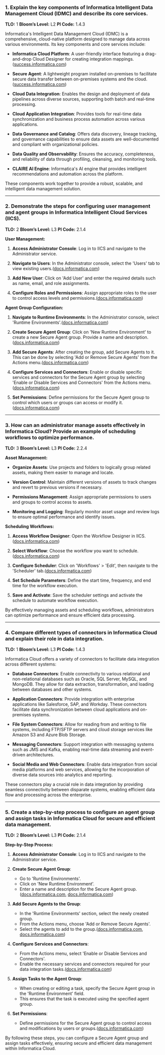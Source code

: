 

### **1. Explain the key components of Informatica Intelligent Data Management Cloud (IDMC) and describe its core services.**

**TLO:** 1
**Bloom’s Level:** L2
**PI Code:** 1.4.3

Informatica's Intelligent Data Management Cloud (IDMC) is a comprehensive, cloud-native platform designed to manage data across various environments. Its key components and core services include:

* **Informatica Cloud Platform**: A user-friendly interface featuring a drag-and-drop Cloud Designer for creating integration mappings.([success.informatica.com][1])

* **Secure Agent**: A lightweight program installed on-premises to facilitate secure data transfer between on-premises systems and the cloud.([success.informatica.com][1])

* **Cloud Data Integration**: Enables the design and deployment of data pipelines across diverse sources, supporting both batch and real-time processing.

* **Cloud Application Integration**: Provides tools for real-time data synchronization and business process automation across various applications.

* **Data Governance and Catalog**: Offers data discovery, lineage tracking, and governance capabilities to ensure data assets are well-documented and compliant with organizational policies.

* **Data Quality and Observability**: Ensures the accuracy, completeness, and reliability of data through profiling, cleansing, and monitoring tools.

* **CLAIRE AI Engine**: Informatica's AI engine that provides intelligent recommendations and automation across the platform.

These components work together to provide a robust, scalable, and intelligent data management solution.&#x20;

---

### **2. Demonstrate the steps for configuring user management and agent groups in Informatica Intelligent Cloud Services (IICS).**

**TLO:** 2
**Bloom’s Level:** L3
**PI Code:** 2.1.4

**User Management:**

1. **Access Administrator Console**: Log in to IICS and navigate to the Administrator service.

2. **Navigate to Users**: In the Administrator console, select the 'Users' tab to view existing users.([docs.informatica.com][2])

3. **Add New User**: Click on 'Add User' and enter the required details such as name, email, and role assignments.

4. **Configure Roles and Permissions**: Assign appropriate roles to the user to control access levels and permissions.([docs.informatica.com][3])

**Agent Group Configuration:**

1. **Navigate to Runtime Environments**: In the Administrator console, select 'Runtime Environments'.([docs.informatica.com][3])

2. **Create Secure Agent Group**: Click on 'New Runtime Environment' to create a new Secure Agent group. Provide a name and description.([docs.informatica.com][4])

3. **Add Secure Agents**: After creating the group, add Secure Agents to it. This can be done by selecting 'Add or Remove Secure Agents' from the Actions menu.([docs.informatica.com][4])

4. **Configure Services and Connectors**: Enable or disable specific services and connectors for the Secure Agent group by selecting 'Enable or Disable Services and Connectors' from the Actions menu.([docs.informatica.com][5])

5. **Set Permissions**: Define permissions for the Secure Agent group to control which users or groups can access or modify it. ([docs.informatica.com][4])

---

### **3. How can an administrator manage assets effectively in Informatica Cloud? Provide an example of scheduling workflows to optimize performance.**

**TLO:** 3
**Bloom’s Level:** L3
**PI Code:** 2.2.4

**Asset Management:**

* **Organize Assets**: Use projects and folders to logically group related assets, making them easier to manage and locate.

* **Version Control**: Maintain different versions of assets to track changes and revert to previous versions if necessary.

* **Permissions Management**: Assign appropriate permissions to users and groups to control access to assets.

* **Monitoring and Logging**: Regularly monitor asset usage and review logs to ensure optimal performance and identify issues.

**Scheduling Workflows:**

1. **Access Workflow Designer**: Open the Workflow Designer in IICS.([docs.informatica.com][6])

2. **Select Workflow**: Choose the workflow you want to schedule.([docs.informatica.com][7])

3. **Configure Scheduler**: Click on 'Workflows' > 'Edit', then navigate to the 'Scheduler' tab.([docs.informatica.com][7])

4. **Set Schedule Parameters**: Define the start time, frequency, and end time for the workflow execution.

5. **Save and Activate**: Save the scheduler settings and activate the schedule to automate workflow execution.&#x20;

By effectively managing assets and scheduling workflows, administrators can optimize performance and ensure efficient data processing.

---

### **4. Compare different types of connectors in Informatica Cloud and explain their role in data integration.**

**TLO:** 1
**Bloom’s Level:** L3
**PI Code:** 1.4.3

Informatica Cloud offers a variety of connectors to facilitate data integration across different systems:

* **Database Connectors**: Enable connectivity to various relational and non-relational databases such as Oracle, SQL Server, MySQL, and MongoDB. They allow for data extraction, transformation, and loading between databases and other systems.

* **Application Connectors**: Provide integration with enterprise applications like Salesforce, SAP, and Workday. These connectors facilitate data synchronization between cloud applications and on-premises systems.

* **File System Connectors**: Allow for reading from and writing to file systems, including FTP/SFTP servers and cloud storage services like Amazon S3 and Azure Blob Storage.

* **Messaging Connectors**: Support integration with messaging systems such as JMS and Kafka, enabling real-time data streaming and event-driven architectures.

* **Social Media and Web Connectors**: Enable data integration from social media platforms and web services, allowing for the incorporation of diverse data sources into analytics and reporting.

These connectors play a crucial role in data integration by providing seamless connectivity between disparate systems, enabling efficient data flow and processing across the enterprise.

---

### **5. Create a step-by-step process to configure an agent group and assign tasks in Informatica Cloud for secure and efficient data management.**

**TLO:** 2
**Bloom’s Level:** L3
**PI Code:** 2.1.4

**Step-by-Step Process:**

1. **Access Administrator Console**: Log in to IICS and navigate to the Administrator service.

2. **Create Secure Agent Group**:

   * Go to 'Runtime Environments'.
   * Click on 'New Runtime Environment'.
   * Enter a name and description for the Secure Agent group.([docs.informatica.com][5], [docs.informatica.com][4])

3. **Add Secure Agents to the Group**:

   * In the 'Runtime Environments' section, select the newly created group.
   * From the Actions menu, choose 'Add or Remove Secure Agents'.
   * Select the agents to add to the group.([docs.informatica.com][5], [docs.informatica.com][4])

4. **Configure Services and Connectors**:

   * From the Actions menu, select 'Enable or Disable Services and Connectors'.
   * Enable the necessary services and connectors required for your data integration tasks.([docs.informatica.com][5])

5. **Assign Tasks to the Agent Group**:

   * When creating or editing a task, specify the Secure Agent group in the 'Runtime Environment' field.
   * This ensures that the task is executed using the specified agent group.

6. **Set Permissions**:

   * Define permissions for the Secure Agent group to control access and modifications by users or groups.([docs.informatica.com][4])

By following these steps, you can configure a Secure Agent group and assign tasks effectively, ensuring secure and efficient data management within Informatica Cloud.&#x20;



[1]: https://success.informatica.com/success-accelerators/overview-of-idmc-architecture.html?utm_source=chatgpt.com "Overview of IDMC Architecture - Informatica Success Portal"
[2]: https://docs.informatica.com/content/dam/source/GUID-9/GUID-9B901AF3-76B1-46A2-BCE1-B46F5F1F18A3/9/en/IICS_May2022_UserAdministration_en.pdf?utm_source=chatgpt.com "[PDF] Informatica Intelligent Cloud Services - May 2022 - User Administration"
[3]: https://docs.informatica.com/integration-cloud/data-integration/current-version/asset-management/project-and-asset-management/permissions/configuring-permissions.html?utm_source=chatgpt.com "Configuring permissions - Informatica Documentation"
[4]: https://docs.informatica.com/cloud-common-services/administrator/current-version/runtime-environments/secure-agent-groups/working-with-secure-agent-groups.html?utm_source=chatgpt.com "Working with Secure Agent groups - Informatica Documentation"
[5]: https://docs.informatica.com/cloud-common-services/administrator/current-version/runtime-environments/secure-agent-groups/service-and-connector-assignment-for-secure-agent-groups/enabling-or-disabling-services-and-connectors-for-a-secure-agent.html?utm_source=chatgpt.com "Enabling or disabling services and connectors for a Secure Agent ..."
[6]: https://docs.informatica.com/data-integration/powercenter/10-5/getting-started/tutorial-lesson-3/creating-sessions-and-workflows/creating-a-workflow.html?utm_source=chatgpt.com "Creating a Workflow - Informatica Documentation"
[7]: https://docs.informatica.com/data-integration/powercenter/10-5/workflow-basics-guide/scheduling-and-running-workflows/scheduling-a-workflow.html?utm_source=chatgpt.com "Scheduling a Workflow - Informatica Documentation"
